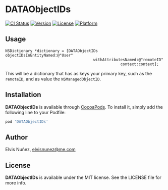 # DATAObjectIDs

[![CI Status](http://img.shields.io/travis/3lvis/DATAObjectIDs.svg?style=flat)](https://travis-ci.org/3lvis/DATAObjectIDs)
[![Version](https://img.shields.io/cocoapods/v/DATAObjectIDs.svg?style=flat)](http://cocoadocs.org/docsets/DATAObjectIDs)
[![License](https://img.shields.io/cocoapods/l/DATAObjectIDs.svg?style=flat)](http://cocoadocs.org/docsets/DATAObjectIDs)
[![Platform](https://img.shields.io/cocoapods/p/DATAObjectIDs.svg?style=flat)](http://cocoadocs.org/docsets/DATAObjectIDs)

## Usage

```objc
NSDictionary *dictionary = [DATAObjectIDs objectIDsInEntityNamed:@"User"
                                       withAttributesNamed:@"remoteID"
                                                   context:context];
```

This will be a dictionary that has as keys your primary key, such as the `remoteID`, and as value the `NSManagedObjectID`.

## Installation

**DATAObjectIDs** is available through [CocoaPods](http://cocoapods.org). To install
it, simply add the following line to your Podfile:

```ruby
pod 'DATAObjectIDs'
```

## Author

Elvis Nuñez, [elvisnunez@me.com](mailto:elvisnunez@me.com)

## License

**DATAObjectIDs** is available under the MIT license. See the LICENSE file for more info.
